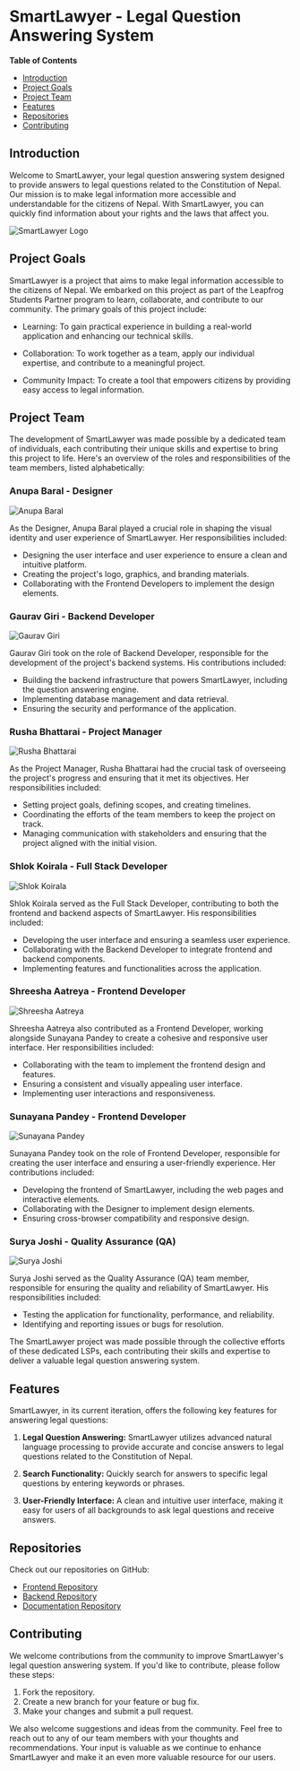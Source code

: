 # SmartLawyer - Legal Question Answering System

**Table of Contents**
- [Introduction](#introduction)
- [Project Goals](#project-goals)
- [Project Team](#project-team)
- [Features](#features)
- [Repositories](#repositories)
- [Contributing](#contributing)


## Introduction

Welcome to SmartLawyer, your legal question answering system designed to provide answers to legal questions related to the Constitution of Nepal. Our mission is to make legal information more accessible and understandable for the citizens of Nepal. With SmartLawyer, you can quickly find information about your rights and the laws that affect you.

![SmartLawyer Logo](https://logo.png)

## Project Goals

SmartLawyer is a project that aims to make legal information accessible to the citizens of Nepal. We embarked on this project as part of the Leapfrog Students Partner program to learn, collaborate, and contribute to our community. The primary goals of this project include:

- Learning: To gain practical experience in building a real-world application and enhancing our technical skills.

- Collaboration: To work together as a team, apply our individual expertise, and contribute to a meaningful project.

- Community Impact: To create a tool that empowers citizens by providing easy access to legal information.

## Project Team

The development of SmartLawyer was made possible by a dedicated team of individuals, each contributing their unique skills and expertise to bring this project to life. Here's an overview of the roles and responsibilities of the team members, listed alphabetically:

### Anupa Baral - Designer
![Anupa Baral](https:/anupa_baral.jpg)

As the Designer, Anupa Baral played a crucial role in shaping the visual identity and user experience of SmartLawyer. Her responsibilities included:
- Designing the user interface and user experience to ensure a clean and intuitive platform.
- Creating the project's logo, graphics, and branding materials.
- Collaborating with the Frontend Developers to implement the design elements.

### Gaurav Giri - Backend Developer
![Gaurav Giri](https:/gaurav_giri.jpg)

Gaurav Giri took on the role of Backend Developer, responsible for the development of the project's backend systems. His contributions included:
- Building the backend infrastructure that powers SmartLawyer, including the question answering engine.
- Implementing database management and data retrieval.
- Ensuring the security and performance of the application.

### Rusha Bhattarai - Project Manager
![Rusha Bhattarai](https:/rusha_bhattarai.jpg)

As the Project Manager, Rusha Bhattarai had the crucial task of overseeing the project's progress and ensuring that it met its objectives. Her responsibilities included:
- Setting project goals, defining scopes, and creating timelines.
- Coordinating the efforts of the team members to keep the project on track.
- Managing communication with stakeholders and ensuring that the project aligned with the initial vision.

### Shlok Koirala - Full Stack Developer
![Shlok Koirala](https:/shlok_koirala.jpg)

Shlok Koirala served as the Full Stack Developer, contributing to both the frontend and backend aspects of SmartLawyer. His responsibilities included:
- Developing the user interface and ensuring a seamless user experience.
- Collaborating with the Backend Developer to integrate frontend and backend components.
- Implementing features and functionalities across the application.

### Shreesha Aatreya - Frontend Developer
![Shreesha Aatreya](https:/shreesha_aatreya.jpg)

Shreesha Aatreya also contributed as a Frontend Developer, working alongside Sunayana Pandey to create a cohesive and responsive user interface. Her responsibilities included:
- Collaborating with the team to implement the frontend design and features.
- Ensuring a consistent and visually appealing user interface.
- Implementing user interactions and responsiveness.

### Sunayana Pandey - Frontend Developer
![Sunayana Pandey](https:/sunayana_pandey.jpg)

Sunayana Pandey took on the role of Frontend Developer, responsible for creating the user interface and ensuring a user-friendly experience. Her contributions included:
- Developing the frontend of SmartLawyer, including the web pages and interactive elements.
- Collaborating with the Designer to implement design elements.
- Ensuring cross-browser compatibility and responsive design.

### Surya Joshi - Quality Assurance (QA)
![Surya Joshi](https:/surya_joshi.jpg)

Surya Joshi served as the Quality Assurance (QA) team member, responsible for ensuring the quality and reliability of SmartLawyer. His responsibilities included:
- Testing the application for functionality, performance, and reliability.
- Identifying and reporting issues or bugs for resolution.

The SmartLawyer project was made possible through the collective efforts of these dedicated LSPs, each contributing their skills and expertise to deliver a valuable legal question answering system.

## Features

SmartLawyer, in its current iteration, offers the following key features for answering legal questions:

1. **Legal Question Answering:** SmartLawyer utilizes advanced natural language processing to provide accurate and concise answers to legal questions related to the Constitution of Nepal.

2. **Search Functionality:** Quickly search for answers to specific legal questions by entering keywords or phrases.

3. **User-Friendly Interface:** A clean and intuitive user interface, making it easy for users of all backgrounds to ask legal questions and receive answers.


## Repositories

Check out our repositories on GitHub:

- [Frontend Repository](https://github.com/Digital-sambhidhan-leapfrog-project/digital-sambhidhan-frontend)
- [Backend Repository](https://github.com/Digital-sambhidhan-leapfrog-project/digital-sambhidhan-backend)
- [Documentation Repository](https://github.com/Digital-sambhidhan-leapfrog-project/digital-sambhidhan-documentation)



## Contributing

We welcome contributions from the community to improve SmartLawyer's legal question answering system. If you'd like to contribute, please follow these steps:

1. Fork the repository.
2. Create a new branch for your feature or bug fix.
3. Make your changes and submit a pull request.

We also welcome suggestions and ideas from the community. Feel free to reach out to any of our team members with your thoughts and recommendations. Your input is valuable as we continue to enhance SmartLawyer and make it an even more valuable resource for our users.




